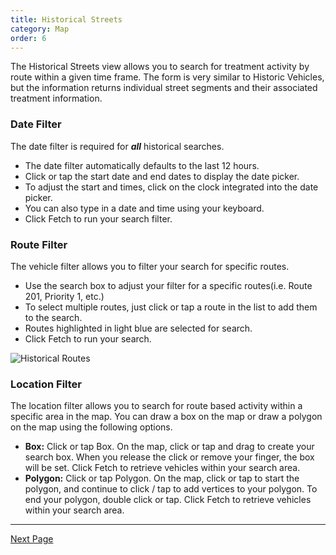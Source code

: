 ```yaml
---
title: Historical Streets
category: Map
order: 6
---
```


The Historical Streets view allows you to search for treatment activity by route within a given time frame. The form is very similar to Historic Vehicles, but the information returns individual street segments and their associated treatment information.

### Date Filter
The date filter is required for **_all_** historical searches.
* The date filter automatically defaults to the last 12 hours.
* Click or tap the start date and end dates to display the date picker.  
* To adjust the start and times, click on the clock integrated into the date picker.
* You can also type in a date and time using your keyboard.
* Click Fetch to run your search filter.

### Route Filter
The vehicle filter allows you to filter your search for specific routes.
* Use the search box to adjust your filter for a specific routes(i.e. Route 201, Priority 1, etc.)
* To select multiple routes, just click or tap a route in the list to add them to the search.
* Routes highlighted in light blue are selected for search.
* Click Fetch to run your search.

![Historical Routes](/img/HistoricalStreets_routeFilter.gif)

### Location Filter
The location filter allows you to search for route based activity within a specific area in the map. You can draw a box on the map or draw a polygon on the map using the following options.

* **Box:** Click or tap Box. On the map, click or tap and drag to create your search box. When you release the click or remove your finger, the box will be set. Click Fetch to retrieve vehicles within your search area.
* **Polygon:** Click or tap Polygon. On the map, click or tap to start the polygon, and continue to click / tap to add vertices to your polygon. To end your polygon, double click or tap. Click Fetch to retrieve vehicles within your search area.

* * *
[Next Page](https://primeplow.github.io/dashboard/real-time/)